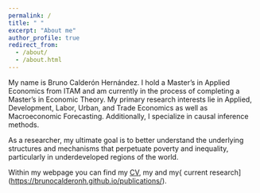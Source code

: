 ```yaml
---
permalink: /
title: " "
excerpt: "About me"
author_profile: true
redirect_from: 
  - /about/
  - /about.html
---
```


My name is Bruno Calderón Hernández. I hold a Master’s in Applied Economics from ITAM and am currently in the process of completing a Master’s in Economic Theory. My primary research interests lie in Applied, Development, Labor, Urban, and Trade Economics as well as Macroeconomic Forecasting. Additionally, I specialize in causal inference methods.

As a researcher, my ultimate goal is to better understand the underlying structures and mechanisms that perpetuate poverty and inequality, particularly in underdeveloped regions of the world.

Within my webpage you can find my [CV](files/CV.pdf), my and my{ current research](https://brunocalderonh.github.io/publications/).




